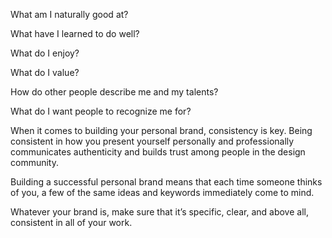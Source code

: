 What am I naturally good at?

What have I learned to do well?

What do I enjoy?

What do I value?

How do other people describe me and my talents?

What do I want people to recognize me for?

When it comes to building your personal brand, consistency is key. Being consistent in how you present yourself personally and professionally communicates authenticity and builds trust among people in the design community.

Building a successful personal brand means that each time someone thinks of you, a few of the same ideas and keywords immediately come to mind.

Whatever your brand is, make sure that it’s specific, clear, and above all, consistent in all of your work.

